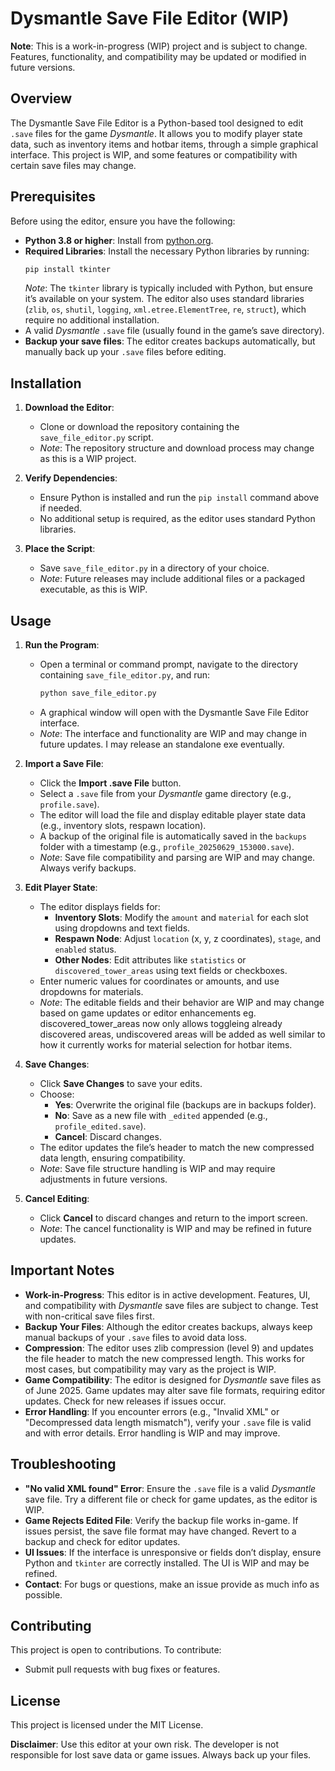 # Dysmantle Save File Editor (WIP)

**Note**: This is a work-in-progress (WIP) project and is subject to change. Features, functionality, and compatibility may be updated or modified in future versions.

## Overview

The Dysmantle Save File Editor is a Python-based tool designed to edit `.save` files for the game *Dysmantle*. It allows you to modify player state data, such as inventory items and hotbar items, through a simple graphical interface. This project is WIP, and some features or compatibility with certain save files may change.

## Prerequisites

Before using the editor, ensure you have the following:

- **Python 3.8 or higher**: Install from [python.org](https://www.python.org/downloads/).
- **Required Libraries**: Install the necessary Python libraries by running:
  ```bash
  pip install tkinter
  ```
  *Note*: The `tkinter` library is typically included with Python, but ensure it’s available on your system. The editor also uses standard libraries (`zlib`, `os`, `shutil`, `logging`, `xml.etree.ElementTree`, `re`, `struct`), which require no additional installation.
- A valid *Dysmantle* `.save` file (usually found in the game’s save directory).
- **Backup your save files**: The editor creates backups automatically, but manually back up your `.save` files before editing.

## Installation

1. **Download the Editor**:
   - Clone or download the repository containing the `save_file_editor.py` script.
   - *Note*: The repository structure and download process may change as this is a WIP project.

2. **Verify Dependencies**:
   - Ensure Python is installed and run the `pip install` command above if needed.
   - No additional setup is required, as the editor uses standard Python libraries.

3. **Place the Script**:
   - Save `save_file_editor.py` in a directory of your choice.
   - *Note*: Future releases may include additional files or a packaged executable, as this is WIP.

## Usage

1. **Run the Program**:
   - Open a terminal or command prompt, navigate to the directory containing `save_file_editor.py`, and run:
     ```bash
     python save_file_editor.py
     ```
   - A graphical window will open with the Dysmantle Save File Editor interface.
   - *Note*: The interface and functionality are WIP and may change in future updates. I may release an standalone exe eventually.

2. **Import a Save File**:
   - Click the **Import .save File** button.
   - Select a `.save` file from your *Dysmantle* game directory (e.g., `profile.save`).
   - The editor will load the file and display editable player state data (e.g., inventory slots, respawn location).
   - A backup of the original file is automatically saved in the `backups` folder with a timestamp (e.g., `profile_20250629_153000.save`).
   - *Note*: Save file compatibility and parsing are WIP and may change. Always verify backups.

3. **Edit Player State**:
   - The editor displays fields for:
     - **Inventory Slots**: Modify the `amount` and `material` for each slot using dropdowns and text fields.
     - **Respawn Node**: Adjust `location` (x, y, z coordinates), `stage`, and `enabled` status.
     - **Other Nodes**: Edit attributes like `statistics` or `discovered_tower_areas` using text fields or checkboxes.
   - Enter numeric values for coordinates or amounts, and use dropdowns for materials.
   - *Note*: The editable fields and their behavior are WIP and may change based on game updates or editor enhancements eg. discovered_tower_areas now only allows toggleing already discovered areas, undiscovered areas will be added as well similar to how it currently works for material selection for hotbar items.

4. **Save Changes**:
   - Click **Save Changes** to save your edits.
   - Choose:
     - **Yes**: Overwrite the original file (backups are in backups folder).
     - **No**: Save as a new file with `_edited` appended (e.g., `profile_edited.save`).
     - **Cancel**: Discard changes.
   - The editor updates the file’s header to match the new compressed data length, ensuring compatibility.
   - *Note*: Save file structure handling is WIP and may require adjustments in future versions.

5. **Cancel Editing**:
   - Click **Cancel** to discard changes and return to the import screen.
   - *Note*: The cancel functionality is WIP and may be refined in future updates.

## Important Notes

- **Work-in-Progress**: This editor is in active development. Features, UI, and compatibility with *Dysmantle* save files are subject to change. Test with non-critical save files first.
- **Backup Your Files**: Although the editor creates backups, always keep manual backups of your `.save` files to avoid data loss.
- **Compression**: The editor uses zlib compression (level 9) and updates the file header to match the new compressed length. This works for most cases, but compatibility may vary as the project is WIP.
- **Game Compatibility**: The editor is designed for *Dysmantle* save files as of June 2025. Game updates may alter save file formats, requiring editor updates. Check for new releases if issues occur.
- **Error Handling**: If you encounter errors (e.g., "Invalid XML" or "Decompressed data length mismatch"), verify your `.save` file is valid and  with error details. Error handling is WIP and may improve.

## Troubleshooting

- **"No valid XML found" Error**: Ensure the `.save` file is a valid *Dysmantle* save file. Try a different file or check for game updates, as the editor is WIP.
- **Game Rejects Edited File**: Verify the backup file works in-game. If issues persist, the save file format may have changed. Revert to a backup and check for editor updates.
- **UI Issues**: If the interface is unresponsive or fields don’t display, ensure Python and `tkinter` are correctly installed. The UI is WIP and may be refined.
- **Contact**: For bugs or questions, make an issue provide as much info as possible.

## Contributing

This project is open to contributions. To contribute:
- Submit pull requests with bug fixes or features.

## License

This project is licensed under the MIT License.

**Disclaimer**: Use this editor at your own risk. The developer is not responsible for lost save data or game issues. Always back up your files.
